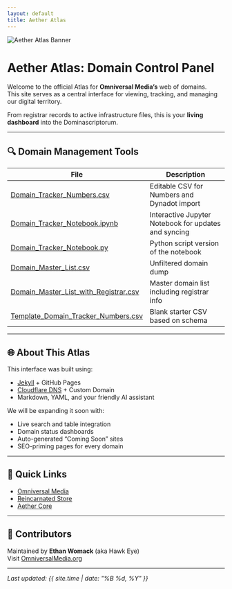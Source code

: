 ```yaml
---
layout: default
title: Aether Atlas
---
```


<img src="{{ '/assets/images/aether-atlas-banner.png' | relative_url }}" alt="Aether Atlas Banner" class="banner-img" />

# Aether Atlas: Domain Control Panel

Welcome to the official Atlas for **Omniversal Media’s** web of domains.  
This site serves as a central interface for viewing, tracking, and managing our digital territory.

From registrar records to active infrastructure files, this is your **living dashboard** into the Dominascriptorum.

---

## 🔍 Domain Management Tools

| File | Description |
|------|-------------|
| [Domain_Tracker_Numbers.csv](Domain_Tracker_Numbers.csv) | Editable CSV for Numbers and Dynadot import |
| [Domain_Tracker_Notebook.ipynb](Domain_Tracker_Notebook.ipynb) | Interactive Jupyter Notebook for updates and syncing |
| [Domain_Tracker_Notebook.py](Domain_Tracker_Notebook.py) | Python script version of the notebook |
| [Domain_Master_List.csv](Domain_Master_List.csv) | Unfiltered domain dump |
| [Domain_Master_List_with_Registrar.csv](Domain_Master_List_with_Registrar.csv) | Master domain list including registrar info |
| [Template_Domain_Tracker_Numbers.csv](Template_Domain_Tracker_Numbers.csv) | Blank starter CSV based on schema |

---

## 🌐 About This Atlas

This interface was built using:

- [Jekyll](https://jekyllrb.com/) + GitHub Pages  
- [Cloudflare DNS](https://dash.cloudflare.com) + Custom Domain  
- Markdown, YAML, and your friendly AI assistant

We will be expanding it soon with:

- Live search and table integration  
- Domain status dashboards  
- Auto-generated “Coming Soon” sites  
- SEO-priming pages for every domain

---

## 🧭 Quick Links

- [Omniversal Media](https://omniversalmedia.org)
- [Reincarnated Store](https://reincarnated.store)
- [Aether Core](https://aether.omniversalmedia.net)

---

## 🤝 Contributors

Maintained by **Ethan Womack** (aka Hawk Eye)  
Visit [OmniversalMedia.org](https://omniversalmedia.org)

---

_Last updated: {{ site.time | date: "%B %d, %Y" }}_
